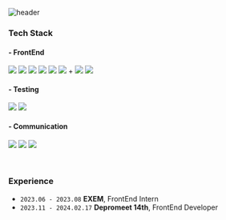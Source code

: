![header](https://capsule-render.vercel.app/api?type=Waving&color=DDA0DD&height=100&fontAlign=20&text=Chaemin%20Lee&fontSize=40&fontColor=BA55D3)

<!--![Anurag's GitHub stats](https://github-readme-stats-chaemin-l.vercel.app/api?username=Chaemin-L&&show_icons=true&theme=buefy) -->


### Tech Stack
#### - FrontEnd
<div>
<a href="https://legacy.reactjs.org" target="_blank"><img src="https://img.shields.io/badge/React-282c34?style=flat&logo=React&logoColor=61DAFB"/></a>
  <a href="https://v2.vuejs.org/v2/guide/" target="_blank"><img src="https://img.shields.io/badge/Vue.js-35495E?style=flat&logo=vuedotjs&logoColor=4FC08D"/></a>
<a href="https://www.typescriptlang.org/" target="_blank"><img src="https://img.shields.io/badge/TypeSCript-3178C6?style=flat&logo=TypeScript&logoColor=ffffff"/></a>
<a href="https://developer.mozilla.org/ko/docs/Web/JavaScript" target="_blank"><img src="https://img.shields.io/badge/JavaScript-F7DF1E?style=flat&logo=JavaScript&logoColor=ffffff"/></a>
  <a href="https://developer.mozilla.org/ko/docs/Learn/HTML/Introduction_to_HTML/Getting_started" target="_blank"><img src="https://img.shields.io/badge/HTML5-E34F26?style=flat&logo=HTML5&logoColor=ffffff"/></a>
  <a href="https://developer.mozilla.org/ko/docs/Learn/Getting_started_with_the_web/CSS_basics" target="_blank"><img src="https://img.shields.io/badge/CSS3-1572B6?style=flat&logo=CSS3&logoColor=ffffff"/></a>
+ <a href="https://styled-components.com/" target="_blank"><img src="https://img.shields.io/badge/Styled_Components-DB7093?style=flat&logo=Styled-Components&logoColor=ffffff"/></a> 
  <a href="https://tailwindcss.com/" target="_blank"><img src="https://img.shields.io/badge/TailwindCSS-06B6D4?style=flat&logo=TailwindCSS&logoColor=ffffff"/></a>
</div>


#### - Testing
<div>
  <a href="https://storybook.js.org/" target="_blank"><img src="https://img.shields.io/badge/Storybook-FF4785?style=flat&logo=Storybook&logoColor=ffffff"/></a>
  <a href="https://playwright.dev/" target="_blank"><img src="https://img.shields.io/static/v1?style=flat&message=Playwright&color=2EAD33&logo=Playwright&logoColor=FFFFFF&label="/></a>
</div>
  
#### - Communication
<a href="https://slack.com/intl/ko-kr/" target="_blank"><img src="https://img.shields.io/badge/Slack-4A154B?style=flat&logo=Slack&logoColor=ffffff"/></a>
<a href="https://discord.com/" target="_blank"><img src="https://img.shields.io/badge/Discord-5865F2?style=flat&logo=Discord&logoColor=ffffff"/></a>
<a href="https://www.figma.com/" target="_blank"><img src="https://img.shields.io/badge/Figma-F24E1E?style=flat&logo=Figma&logoColor=ffffff"/></a>

<br />

### Experience
- `2023.06 - 2023.08` **EXEM**, FrontEnd Intern
- `2023.11 - 2024.02.17` **Depromeet 14th**, FrontEnd Developer
  

<!--
**Chaemin-L/Chaemin-L** is a ✨ _special_ ✨ repository because its `README.md` (this file) appears on your GitHub profile.

Here are some ideas to get you started:

- 🔭 I’m currently working on ...
- 🌱 I’m currently learning ...
- 👯 I’m looking to collaborate on ...
- 🤔 I’m looking for help with ...
- 💬 Ask me about ...
- 📫 How to reach me: ...
- 😄 Pronouns: ...
- ⚡ Fun fact: ...
-->
